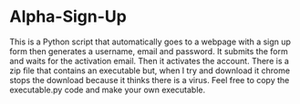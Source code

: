 # Alpha-Sign-Up
This is a Python script that automatically goes to a webpage with a sign up form then generates a username, email and password. It submits the form and waits for the activation email. Then it activates the account. There is a zip file that contains an executable but, when I try and download it chrome stops the download because it thinks there is a virus. Feel free to copy the executable.py code and make your own executable.
